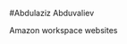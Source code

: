 #Abdulaziz Abduvaliev
<summary>Amazon workspace websites</summary>
<!DOCTYPE html>
<html>
<head>
    <style>
        table {
            width: 100%;
            border-collapse: collapse;
        }

        table, th, td {
            border: 1px solid black;
        }

        th, td {
            padding: 8px;
            text-align: left;
        }

        th {
            background-color: #f2f2f2;
        }

        tr:hover {background-color: #ddd;}
    </style>
</head>
<body>

<h2>Links Chart</h2>

<table>
  <tr>
    <th>Name</th>
    <th>Link</th>
  </tr>
  <tr>
    <td>ATA Umbrella</td>
    <td><a href="[http://example1.com](https://iad.umbrella.amazon.dev/ata/initiate)">[http://example1.com](https://iad.umbrella.amazon.dev/ata/initiate)</a></td>
  </tr>
  <tr>
    <td>Example Name 2</td>
    <td><a href="http://example2.com">http://example2.com</a></td>
  </tr>
  <!-- Add more rows as needed -->
</table>

</body>
</html>
